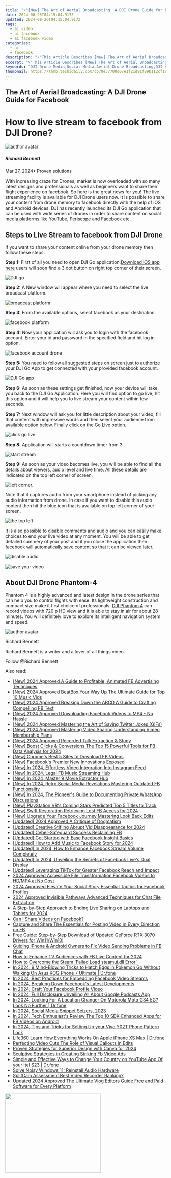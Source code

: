 ```yaml
---
title: "\"[New] The Art of Aerial Broadcasting  A DJI Drone Guide for Facebook for 2024\""
date: 2024-08-25T04:15:04.917Z
updated: 2024-08-26T04:15:04.917Z
tags:
  - ai video
  - ai facebook
  - ai facebook video
categories:
  - ai
  - facebook
description: "\"This Article Describes [New] The Art of Aerial Broadcasting: A DJI Drone Guide for Facebook for 2024\""
excerpt: "\"This Article Describes [New] The Art of Aerial Broadcasting: A DJI Drone Guide for Facebook for 2024\""
keywords: "DJI Drone Media,Social Media Aerial,Drone Broadcasting,DJI Air Shots,Aerial Filming Tech,Drone Streaming Guide,DJI Live Feeds"
thumbnail: https://thmb.techidaily.com/cb70e57700d07e1f21d91f89b112cf1e7299f5606065c397aa28c9965f8c1a6d.jpg
---
```


## The Art of Aerial Broadcasting: A DJI Drone Guide for Facebook

# How to live stream to facebook from DJI Drone?

![author avatar](https://images.wondershare.com/filmora/article-images/richard-bennett.jpg)

##### Richard Bennett

 Mar 27, 2024• Proven solutions

 With increasing craze for Drones, market is now overloaded with so many latest designs and professionals as well as beginners want to share their flight experience on facebook. So here is the great news for you! The live streaming facility is available for DJI Drone users now. It is possible to share your content from drone memory to facebook directly with the help of iOS and Android devices. DJI has recently launched its DJI Go application that can be used with wide series of drones in order to share content on social media platforms like YouTube, Periscope and Facebook etc.

## Steps to Live Stream to facebook from DJI Drone

 If you want to share your content online from your drone memory then follow these steps:

**Step 1:** First of all you need to open DJI Go application;[Download iOS app here](https://itunes.apple.com/cn/app/dji-pilot/id943780750?mt=8 ) users will soon find a 3 dot button on right top corner of their screen.

![DJI go ](https://images.wondershare.com/filmora/article-images/dji-go.jpg)

**Step 2:** A New window will appear where you need to select the live broadcast platform.

![broadcast platform ](https://images.wondershare.com/filmora/article-images/broadcast-platform.jpg)

**Step 3:** From the available options, select facebook as your destination.

![facebook platform ](https://images.wondershare.com/filmora/article-images/facebook-platform.jpg)

**Step 4:** Now your application will ask you to login with the facebook account. Enter your id and password in the specified field and hit log in option.

![facebook account drone ](https://images.wondershare.com/filmora/article-images/facebook-account-drone.jpg)

**Step 5:** You need to follow all suggested steps on screen just to authorize your DJI Go App to get connected with your provided facebook account.

![ DJI Go app](https://images.wondershare.com/filmora/article-images/dji-go-app.jpg)

**Step 6:** As soon as these settings get finished, now your device will take you back to the DJI Go Application. Here you will find option to go live; hit this option and it will help you to live stream your content within few seconds.

**Step 7:** Next window will ask you for little description about your video; fill that content with impressive words and then select your audience from available option below. Finally click on the Go Live option.

![click go live ](https://images.wondershare.com/filmora/article-images/click-go-live.jpg)

**Step 8:** Application will starts a countdown timer from 3.

![start stream ](https://images.wondershare.com/filmora/article-images/start-stream.jpg)

**Step 9:** As soon as your video becomes live, you will be able to find all the details about viewers, audio level and live time. All these details are indicated on the top left corner of screen.

![ left corner.](https://images.wondershare.com/filmora/article-images/left-corner.jpg)

 Note that it captures audio from your smartphone instead of picking any audio information from drone. In case if you want to disable this audio content then hit the blue icon that is available on top left corner of your screen.

![ the top left](https://images.wondershare.com/filmora/article-images/the-top-left.jpg)

 It is also possible to disable comments and audio and you can easily make choices to end your live video at any moment. You will be able to get detailed summery of your post and if you close the application then facebook will automatically save content so that it can be viewed later.

![disable audio ](https://images.wondershare.com/filmora/article-images/disable-audio.jpg)

![save your video ](https://images.wondershare.com/filmora/article-images/save-your-video.jpg)

## About DJI Drone Phantom-4

 Phantom 4 is a highly advanced and latest design in the drone series that can help you to control flights with ease. Its lightweight construction and compact size make it first choice of professionals. [DJI Phantom 4](https://www.dji.com/phantom-4 ) can record videos with 720 p HD view and it is able to stay in air for about 28 minutes. You will definitely love to explore its intelligent navigation system and speed.

![author avatar](https://images.wondershare.com/filmora/article-images/richard-bennett.jpg)

Richard Bennett

Richard Bennett is a writer and a lover of all things video.

Follow @Richard Bennett

<span class="atpl-alsoreadstyle">Also read:</span>
<div><ul>
<li><a href="https://facebook-video-content.techidaily.com/new-2024-approved-a-guide-to-profitable-animated-fb-advertising-techniques/"><u>[New] 2024 Approved  A Guide to Profitable, Animated FB Advertising Techniques</u></a></li>
<li><a href="https://facebook-video-content.techidaily.com/new-2024-approved-beatbox-your-way-up-the-ultimate-guide-for-top-10-music-vids/"><u>[New] 2024 Approved  BeatBox Your Way Up  The Ultimate Guide for Top 10 Music Vids</u></a></li>
<li><a href="https://facebook-video-content.techidaily.com/new-2024-approved-breaking-down-the-abcd-a-guide-to-crafting-compelling-fb-text/"><u>[New] 2024 Approved  Breaking Down the ABCD  A Guide to Crafting Compelling FB Text</u></a></li>
<li><a href="https://facebook-video-content.techidaily.com/new-2024-approved-downloading-facebook-videos-to-mp4-no-hassle/"><u>[New] 2024 Approved  Downloading Facebook Videos to MP4 - No Hassle</u></a></li>
<li><a href="https://twitter-videos.techidaily.com/new-2024-approved-mastering-the-art-of-saving-twitter-jokes-gifs/"><u>[New] 2024 Approved  Mastering the Art of Saving Twitter Jokes (GIFs)</u></a></li>
<li><a href="https://vimeo-videos.techidaily.com/new-2024-approved-mastering-video-sharing-understanding-vimeo-membership-plans/"><u>[New] 2024 Approved  Mastering Video Sharing  Understanding Vimeo Membership Plans</u></a></li>
<li><a href="https://screen-video-capture.techidaily.com/new-2024-approved-recorded-talk-extraction-and-study/"><u>[New] 2024 Approved  Recorded Talk Extraction & Study</u></a></li>
<li><a href="https://facebook-video-content.techidaily.com/new-boost-clicks-and-conversions-the-top-15-powerful-tools-for-fb-data-analysis-for-2024/"><u>[New] Boost Clicks & Conversions  The Top 15 Powerful Tools for FB Data Analysis for 2024</u></a></li>
<li><a href="https://facebook-video-content.techidaily.com/new-chromes-best-5-sites-to-download-fb-videos/"><u>[New] Chrome's Best 5 Sites to Download FB Videos</u></a></li>
<li><a href="https://facebook-video-content.techidaily.com/new-facebooks-premier-new-innovations-exposed/"><u>[New] Facebook's Premier New Innovations Exposed</u></a></li>
<li><a href="https://facebook-video-content.techidaily.com/new-in-2024-effortless-video-integration-into-instagram-feed/"><u>[New] In 2024, Effortless Video Integration Into Instagram Feed</u></a></li>
<li><a href="https://facebook-video-content.techidaily.com/new-in-2024-legal-fb-music-streaming-hub/"><u>[New] In 2024, Legal FB Music Streaming Hub</u></a></li>
<li><a href="https://facebook-video-content.techidaily.com/new-in-2024-master-9-movie-extractor-hub/"><u>[New] In 2024, Master 9 Movie Extractor Hub</u></a></li>
<li><a href="https://facebook-video-content.techidaily.com/new-in-2024-retro-social-media-revelations-mastering-outdated-fb-functionality/"><u>[New] In 2024, Retro Social Media Revelations  Mastering Outdated FB Functionality</u></a></li>
<li><a href="https://on-screen-recording.techidaily.com/new-in-2024-the-pioneers-guide-to-documenting-private-whatsapp-discussions/"><u>[New] In 2024, The Pioneer's Guide to Documenting Private WhatsApp Discussions</u></a></li>
<li><a href="https://extra-guidance.techidaily.com/new-playstation-vrs-coming-stars-predicted-top-5-titles-to-track/"><u>[New] PlayStation VR's Coming Stars  Predicted Top 5 Titles to Track</u></a></li>
<li><a href="https://facebook-video-content.techidaily.com/new-swift-restoration-retrieving-lost-fb-access-for-2024/"><u>[New] Swift Restoration  Retrieving Lost FB Access for 2024</u></a></li>
<li><a href="https://facebook-video-content.techidaily.com/new-upgrade-your-facebook-journey-mastering-look-back-edits/"><u>[New] Upgrade Your Facebook Journey  Mastering Look Back Edits</u></a></li>
<li><a href="https://facebook-video-content.techidaily.com/updated-2024-approved-a-critique-of-dogmatism/"><u>[Updated] 2024 Approved  A Critique of Dogmatism</u></a></li>
<li><a href="https://facebook-video-content.techidaily.com/updated-creative-stifling-abrupt-vid-disappearance-for-2024/"><u>[Updated] Creative Stifling  Abrupt Vid Disappearance for 2024</u></a></li>
<li><a href="https://facebook-video-content.techidaily.com/updated-cyber-safeguard-success-reclaiming-fb/"><u>[Updated] Cyber-Safeguard Success  Reclaiming FB</u></a></li>
<li><a href="https://facebook-video-content.techidaily.com/updated-get-started-with-ease-facebook-insight-basics/"><u>[Updated] Get Started with Ease  Facebook Insight Basics</u></a></li>
<li><a href="https://facebook-video-content.techidaily.com/updated-how-to-add-music-to-facebook-story-for-2024/"><u>[Updated] How to Add Music to Facebook Story for 2024</u></a></li>
<li><a href="https://facebook-video-content.techidaily.com/updated-in-2024-how-to-enhance-facebook-stream-volume-completely/"><u>[Updated] In 2024, How to Enhance Facebook Stream Volume Completely</u></a></li>
<li><a href="https://facebook-video-content.techidaily.com/updated-in-2024-unveiling-the-secrets-of-facebook-lives-dual-display/"><u>[Updated] In 2024, Unveiling the Secrets of Facebook Live's Dual Display</u></a></li>
<li><a href="https://facebook-video-content.techidaily.com/updated-leveraging-tiktok-for-greater-facebook-reach-and-impact/"><u>[Updated] Leveraging TikTok for Greater Facebook Reach and Impact</u></a></li>
<li><a href="https://facebook-video-content.techidaily.com/2024-approved-accessible-file-transformation-facebook-videos-to-hdmp4-at-no-cost/"><u>2024 Approved  Accessible File Transformation  Facebook Videos to HD/MP4 at No Cost</u></a></li>
<li><a href="https://facebook-video-content.techidaily.com/2024-approved-elevate-your-social-story-essential-tactics-for-facebook-profiles/"><u>2024 Approved  Elevate Your Social Story  Essential Tactics for Facebook Profiles</u></a></li>
<li><a href="https://facebook-video-content.techidaily.com/2024-approved-invisible-pathways-advanced-techniques-for-chat-file-extraction/"><u>2024 Approved  Invisible Pathways  Advanced Techniques for Chat File Extraction</u></a></li>
<li><a href="https://facebook-video-recording.techidaily.com/a-step-by-step-approach-to-ending-live-sharing-on-laptops-and-tablets-for-2024/"><u>A Step-by-Step Approach to Ending Live Sharing on Laptops and Tablets for 2024</u></a></li>
<li><a href="https://facebook-video-content.techidaily.com/can-i-share-videos-on-facebook/"><u>Can I Share Videos on Facebook?</u></a></li>
<li><a href="https://facebook-video-content.techidaily.com/capture-and-share-the-essentials-for-posting-video-in-every-direction-on-fb/"><u>Capture and Share  The Essentials for Posting Video in Every Direction on FB</u></a></li>
<li><a href="https://win-amazing.techidaily.com/1722965043920-free-guide-step-by-step-download-of-updated-geforce-rtx-3070-drivers-for-win11win10/"><u>Free Guide: Step-by-Step Download of Updated GeForce RTX 3070 Drivers for Win11/Win10!</u></a></li>
<li><a href="https://facebook-video-content.techidaily.com/guiding-iphone-and-android-owners-to-fix-video-sending-problems-in-fb-chat/"><u>Guiding iPhone & Android Owners to Fix Video Sending Problems in FB Chat</u></a></li>
<li><a href="https://facebook-video-content.techidaily.com/how-to-enhance-tv-audiences-with-fb-live-content-for-2024/"><u>How to Enhance TV Audiences with FB Live Content for 2024</u></a></li>
<li><a href="https://win-solutions.techidaily.com/how-to-overcome-the-steam-failed-load-steamuidll-error/"><u>How to Overcome the Steam 'Failed Load steamui.dll Error'</u></a></li>
<li><a href="https://android-pokemon-go.techidaily.com/in-2024-9-mind-blowing-tricks-to-hatch-eggs-in-pokemon-go-without-walking-on-asus-rog-phone-7-ultimate-drfone-by-drfone-virtual-android/"><u>In 2024, 9 Mind-Blowing Tricks to Hatch Eggs in Pokemon Go Without Walking On Asus ROG Phone 7 Ultimate | Dr.fone</u></a></li>
<li><a href="https://facebook-video-content.techidaily.com/in-2024-best-practices-for-embedding-facebook-video-streams/"><u>In 2024, Best Practices for Embedding Facebook Video Streams</u></a></li>
<li><a href="https://facebook-video-content.techidaily.com/in-2024-breaking-down-facebooks-latest-developments/"><u>In 2024, Breaking Down Facebook's Latest Developments</u></a></li>
<li><a href="https://facebook-video-content.techidaily.com/in-2024-craft-your-facebook-profile-video/"><u>In 2024, Craft Your Facebook Profile Video</u></a></li>
<li><a href="https://some-techniques.techidaily.com/in-2024-full-disclosure-unveiling-all-about-google-podcasts-app/"><u>In 2024, Full Disclosure  Unveiling All About Google Podcasts App</u></a></li>
<li><a href="https://phone-solutions.techidaily.com/in-2024-looking-for-a-location-changer-on-motorola-moto-g34-5g-look-no-further-drfone-by-drfone-virtual-android/"><u>In 2024, Looking For A Location Changer On Motorola Moto G34 5G? Look No Further | Dr.fone</u></a></li>
<li><a href="https://facebook-video-content.techidaily.com/in-2024-social-media-snippet-seizers-2023/"><u>In 2024, Social Media Snippet Seizers, 2023</u></a></li>
<li><a href="https://facebook-video-content.techidaily.com/in-2024-tech-enthusiasts-review-the-top-10-sdk-enhanced-apps-for-fb-videos-on-android/"><u>In 2024, Tech Enthusiast's Review  The Top 10 SDK-Enhanced Apps for FB Videos on Android</u></a></li>
<li><a href="https://android-unlock.techidaily.com/in-2024-tips-and-tricks-for-setting-up-your-vivo-y02t-phone-pattern-lock-by-drfone-android/"><u>In 2024, Tips and Tricks for Setting Up your Vivo Y02T Phone Pattern Lock</u></a></li>
<li><a href="https://fake-location.techidaily.com/life360-learn-how-everything-works-on-apple-iphone-xs-max-drfone-by-drfone-virtual-ios/"><u>Life360 Learn How Everything Works On Apple iPhone XS Max | Dr.fone</u></a></li>
<li><a href="https://desktop-recording.techidaily.com/perfecting-video-cuts-the-role-of-visual-callouts-in-edits/"><u>Perfecting Video Cuts  The Role of Visual Callouts in Edits</u></a></li>
<li><a href="https://extra-support.techidaily.com/proven-strategies-for-superior-design-with-canva-for-2024/"><u>Proven Strategies for Superior Design with Canva for 2024</u></a></li>
<li><a href="https://facebook-video-content.techidaily.com/sculptive-strategies-in-creating-striking-fb-video-ads/"><u>Sculptive Strategies in Creating Striking Fb Video Ads</u></a></li>
<li><a href="https://review-topics.techidaily.com/simple-and-effective-ways-to-change-your-country-on-youtube-app-of-your-itel-s23-drfone-by-drfone-virtual-android/"><u>Simple and Effective Ways to Change Your Country on YouTube App Of your Itel S23 | Dr.fone</u></a></li>
<li><a href="https://driver-install.techidaily.com/solve-noisy-windows-11-reinstall-audio-hardware/"><u>Solve Noisy Windows 11: Reinstall Audio Hardware</u></a></li>
<li><a href="https://screen-video-capture.techidaily.com/splitcam-assessment-best-video-recorder-ranking/"><u>SplitCam Assessment  Best Video Recorder Ranking?</u></a></li>
<li><a href="https://smart-video-creator.techidaily.com/updated-2024-approved-the-ultimate-vlog-editors-guide-free-and-paid-software-for-every-platform/"><u>Updated 2024 Approved The Ultimate Vlog Editors Guide Free and Paid Software for Every Platform</u></a></li>
</ul></div>

<ins class="adsbygoogle"
      style="display:block"
      data-ad-client="ca-pub-7571918770474297"
      data-ad-slot="8358498916"
      data-ad-format="auto"
      data-full-width-responsive="true"></ins>
<!-- affiliate ads begin -->
<a href="https://printrendy.pxf.io/c/5597632/1453721/17020" target="_top" id="1453721"><img src="//a.impactradius-go.com/display-ad/17020-1453721" border="0" alt="" width="300" height="250"/></a><img height="0" width="0" src="https://imp.pxf.io/i/5597632/1453721/17020" style="position:absolute;visibility:hidden;" border="0" />
<!-- affiliate ads end -->